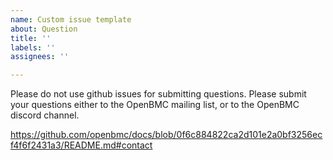 ```yaml
---
name: Custom issue template
about: Question
title: ''
labels: ''
assignees: ''

---
```


Please do not use github issues for submitting questions.  Please submit your
questions either to the OpenBMC mailing list, or to the OpenBMC discord channel.

https://github.com/openbmc/docs/blob/0f6c884822ca2d101e2a0bf3256ecf4f6f2431a3/README.md#contact
